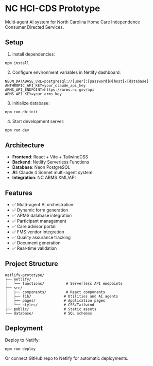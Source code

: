 # NC HCI-CDS Prototype

Multi-agent AI system for North Carolina Home Care Independence Consumer Directed Services.

## Setup

1. Install dependencies:
```bash
npm install
```

2. Configure environment variables in Netlify dashboard:
```
NEON_DATABASE_URL=postgresql://[user]:[password]@[host]/[database]
ANTHROPIC_API_KEY=your_claude_api_key
ARMS_API_ENDPOINT=https://arms.nc.gov/api
ARMS_API_KEY=your_arms_key
```

3. Initialize database:
```bash
npm run db:init
```

4. Start development server:
```bash
npm run dev
```

## Architecture

- **Frontend**: React + Vite + TailwindCSS
- **Backend**: Netlify Serverless Functions
- **Database**: Neon PostgreSQL
- **AI**: Claude 4 Sonnet multi-agent system
- **Integration**: NC ARMS XML/API

## Features

- ✅ Multi-agent AI orchestration
- ✅ Dynamic form generation
- ✅ ARMS database integration
- ✅ Participant management
- ✅ Care advisor portal
- ✅ FMS vendor integration
- ✅ Quality assurance tracking
- ✅ Document generation
- ✅ Real-time validation

## Project Structure

```
netlify-prototype/
├── netlify/
│   └── functions/          # Serverless API endpoints
├── src/
│   ├── components/         # React components
│   ├── lib/               # Utilities and AI agents
│   ├── pages/             # Application pages
│   └── styles/            # CSS/Tailwind
├── public/                # Static assets
└── database/              # SQL schemas
```

## Deployment

Deploy to Netlify:
```bash
npm run deploy
```

Or connect GitHub repo to Netlify for automatic deployments.
